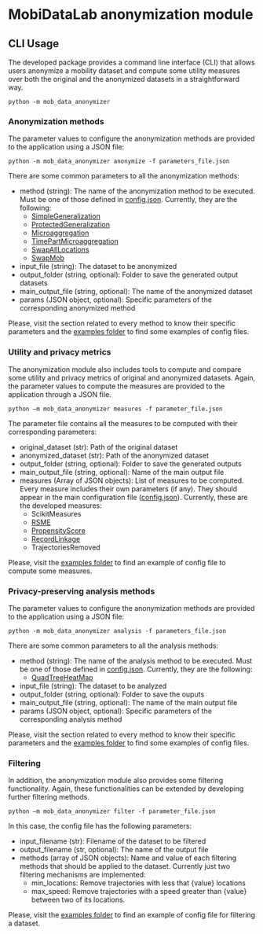 # MobiDataLab anonymization module

## CLI Usage
The developed package provides a command line interface (CLI) that allows users anonymize a mobility dataset and compute some utility measures over both the original and the anonymized datasets in a straightforward way.
```
python -m mob_data_anonymizer
```

### Anonymization methods
The parameter values to configure the anonymization methods are provided to the application using a JSON file:  
```
python -m mob_data_anonymizer anonymize -f parameters_file.json
```
There are some common parameters to all the anonymization methods:
* method (string): The name of the anonymization method to be executed. Must be one of those defined in [config.json](../mob_data_anonymizer/config.json). Currently, 
they are the following:
  * [SimpleGeneralization](anonymization/SimpleGeneralization.md)
  * [ProtectedGeneralization](anonymization/ProtectedGeneralization.md)
  * [Microaggregation](anonymization/Microaggregation.md)
  * [TimePartMicroaggregation](anonymization/TimepartMicroaggregation.md)
  * [SwapAllLocations](anonymization/SwapAllLocations.md)
  * [SwapMob](anonymization/SwapMob.md)
* input_file (string): The dataset to be anonymized
* output_folder (string, optional): Folder to save the generated output datasets
* main_output_file (string, optional): The name of the anonymized dataset 
* params (JSON object, optional): Specific parameters of the corresponding anonymized method

Please, visit the section related to every method to know their specific parameters and the [examples folder](../examples/configs/) to find some examples of config files.

### Utility and privacy metrics
The anonymization module also includes tools to compute and compare some utility and privacy metrics of original and anonymized datasets. Again, the parameter values to compute the measures are provided to the application through a JSON file.

```
python –m mob_data_anonymizer measures -f parameter_file.json
```

The parameter file contains all the measures to be computed with their corresponding parameters:

- original_dataset (str): Path of the original dataset
- anonymized_dataset (str): Path of the anonymized dataset
- output_folder (string, optional): Folder to save the generated outputs 
- main_output_file (string, optional): Name of the main output file
- measures (Array of JSON objects): List of measures to be computed. Every measure includes their own parameters (if any). They should appear in the main configuration file ([config.json](../mob_data_anonymizer/config.json)). Currently, these are the developed measures: 
  - ScikitMeasures
  - [RSME](metrics/rsme.md)
  - [PropensityScore](metrics/propensityScore.md)
  - [RecordLinkage](metrics/recordLinkage.md)
  - TrajectoriesRemoved

Please, visit the [examples folder](../examples/configs/config_measures.json) to find an example of config file to compute some measures.

### Privacy-preserving analysis methods

The parameter values to configure the anonymization methods are provided to the application using a JSON file: 
```
python -m mob_data_anonymizer analysis -f parameters_file.json
```

There are some common parameters to all the analysis methods:
* method (string): The name of the analysis method to be executed. Must be one of those defined in [config.json](../mob_data_anonymizer/config.json). Currently, 
they are the following:
  * [QuadTreeHeatMap](analysis/QuadTreeHeatMap.md)
* input_file (string): The dataset to be analyzed
* output_folder (string, optional): Folder to save the ouputs
* main_output_file (string, optional): The name of the main output file
* params (JSON object, optional): Specific parameters of the corresponding analysis method

Please, visit the section related to every method to know their specific parameters and the [examples folder](../examples/configs/) to find some examples of config files.

### Filtering
In addition, the anonymization module also provides some filtering functionality. Again, these functionalities can be extended by developing further filtering methods.

```
python –m mob_data_anonymizer filter -f parameter_file.json
```

In this case, the config file has the following parameters:
- input_filename (str): Filename of the dataset to be filtered 
- output_filename (str, optional): The name of the output file
- methods (array of JSON objects): Name and value of each filtering methods that should be applied to the dataset. Currently just two filtering mechanisms are implemented:
  - min_locations: Remove trajectories with less that {value} locations
  -	max_speed: Remove trajectories with a speed greater than {value} between two of its locations.

Please, visit the [examples folder](../examples/configs/config_filter.json) to find an example of config file 
for filtering a dataset.